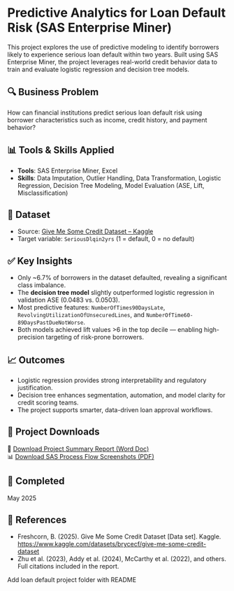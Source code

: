 # Predictive Analytics for Loan Default Risk (SAS Enterprise Miner)

This project explores the use of predictive modeling to identify borrowers likely to experience serious loan default within two years. Built using SAS Enterprise Miner, the project leverages real-world credit behavior data to train and evaluate logistic regression and decision tree models.

## 🔍 Business Problem
How can financial institutions predict serious loan default risk using borrower characteristics such as income, credit history, and payment behavior?

## 📊 Tools & Skills Applied
- **Tools**: SAS Enterprise Miner, Excel
- **Skills**: Data Imputation, Outlier Handling, Data Transformation, Logistic Regression, Decision Tree Modeling, Model Evaluation (ASE, Lift, Misclassification)

## 🧾 Dataset
- Source: [Give Me Some Credit Dataset – Kaggle](https://www.kaggle.com/datasets/brycecf/give-me-some-credit-dataset)
- Target variable: `SeriousDlqin2yrs` (1 = default, 0 = no default)

## ✅ Key Insights
- Only ~6.7% of borrowers in the dataset defaulted, revealing a significant class imbalance.
- The **decision tree model** slightly outperformed logistic regression in validation ASE (0.0483 vs. 0.0503).
- Most predictive features: `NumberOfTimes90DaysLate`, `RevolvingUtilizationOfUnsecuredLines`, and `NumberOfTime60-89DaysPastDueNotWorse`.
- Both models achieved lift values >6 in the top decile — enabling high-precision targeting of risk-prone borrowers.

## 📈 Outcomes
- Logistic regression provides strong interpretability and regulatory justification.
- Decision tree enhances segmentation, automation, and model clarity for credit scoring teams.
- The project supports smarter, data-driven loan approval workflows.

## 📂 Project Downloads

📘 [Download Project Summary Report (Word Doc)](project-files/Loan_Default_Risk_Summary.docx)  
📊 [Download SAS Process Flow Screenshots (PDF)](project-files/Loan_Default_SAS_Flows.pdf)  

## 📅 Completed
May 2025

## 📄 References
- Freshcorn, B. (2025). Give Me Some Credit Dataset [Data set]. Kaggle. https://www.kaggle.com/datasets/brycecf/give-me-some-credit-dataset
- Zhu et al. (2023), Addy et al. (2024), McCarthy et al. (2022), and others. Full citations included in the report.


Add loan default project folder with README
